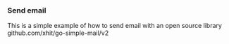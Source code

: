 ### Send email
This is a simple example of how to send email with an open source library github.com/xhit/go-simple-mail/v2

